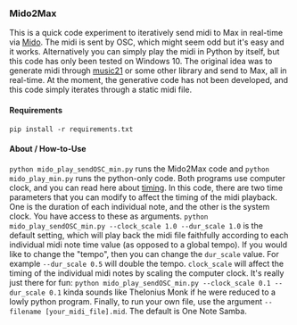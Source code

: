 ### Mido2Max

This is a quick code experiment to iteratively send midi to Max in real-time via [Mido](https://github.com/mido/mido). The midi is sent by OSC, which might seem odd but it's easy and it works. Alternatively you can simply play the midi in Python by itself, but this code has only been tested on Windows 10. The original idea was to generate midi through [music21](https://web.mit.edu/music21/) or some other library and send to Max, all in real-time. At the moment, the generative code has not been developed, and this code simply iterates through a static midi file.

#### Requirements

`pip install -r requirements.txt`

#### About / How-to-Use

`python mido_play_sendOSC_min.py` runs the Mido2Max code and `python mido_play_min.py` runs the python-only code. Both programs use computer clock, and you can read here about [timing](https://mido.readthedocs.io/en/stable/files/midi.html). In this code, there are two time parameters that you can modify to affect the timing of the midi playback. One is the duration of each individual note, and the other is the system clock. You have access to these as arguments. `python mido_play_sendOSC_min.py --clock_scale 1.0 --dur_scale 1.0` is the default setting, which will play back the midi file faithfully according to each individual midi note time value (as opposed to a global tempo). If you would like to change the "tempo", then you can change the `dur_scale` value. For example `--dur_scale 0.5` will double the tempo. `clock_scale` will affect the timing of the individual midi notes by scaling the computer clock. It's really just there for fun: `python mido_play_sendOSC_min.py --clock_scale 0.1 --dur_scale 0.1` kinda sounds like Thelonius Monk if he were reduced to a lowly python program. Finally, to run your own file, use the argument `--filename [your_midi_file].mid`. The default is One Note Samba. 



